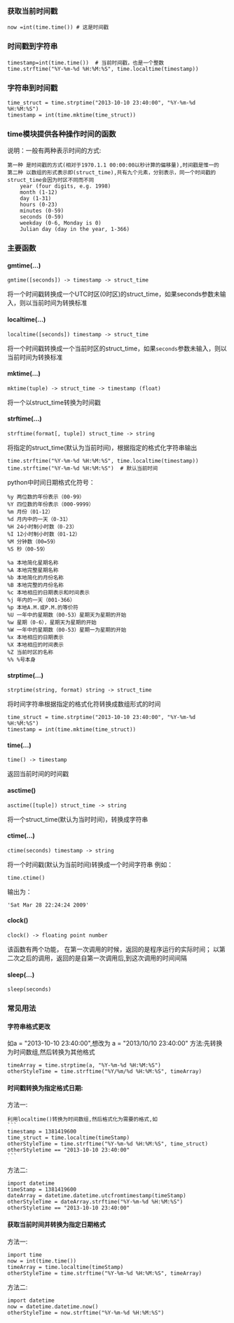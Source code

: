 ### 获取当前时间戳
```
now =int(time.time()) # 这是时间戳
```
### 时间戳到字符串

```
timestamp=int(time.time())  # 当前时间戳，也是一个整数
time.strftime("%Y-%m-%d %H:%M:%S", time.localtime(timestamp))
```
### 字符串到时间戳
```
time_struct = time.strptime("2013-10-10 23:40:00", "%Y-%m-%d %H:%M:%S")
timestamp = int(time.mktime(time_struct))
```

### time模块提供各种操作时间的函数
说明：一般有两种表示时间的方式:

    第一种 是时间戳的方式(相对于1970.1.1 00:00:00以秒计算的偏移量),时间戳是惟一的
    第二种 以数组的形式表示即(struct_time),共有九个元素，分别表示，同一个时间戳的struct_time会因为时区不同而不同
        year (four digits, e.g. 1998)
        month (1-12)
        day (1-31)
        hours (0-23)
        minutes (0-59)
        seconds (0-59)
        weekday (0-6, Monday is 0)
        Julian day (day in the year, 1-366)
        
### 主要函数

#### gmtime(...)
```
gmtime([seconds]) -> timestamp -> struct_time
```
将一个时间戳转换成一个UTC时区(0时区)的struct_time，如果seconds参数未输入，则以当前时间为转换标准
 
#### localtime(...)
```
localtime([seconds]) timestamp -> struct_time
```
将一个时间戳转换成一个当前时区的struct_time，如果`seconds`参数未输入，则以当前时间为转换标准

#### mktime(...)
```
mktime(tuple) -> struct_time -> timestamp (float)
```
将一个以struct_time转换为时间戳

#### strftime(...)
```
strftime(format[, tuple]) struct_time -> string
```
将指定的struct_time(默认为当前时间)，根据指定的格式化字符串输出
```
time.strftime("%Y-%m-%d %H:%M:%S", time.localtime(timestamp))
time.strftime("%Y-%m-%d %H:%M:%S")  # 默认当前时间
```

python中时间日期格式化符号：
```
%y 两位数的年份表示（00-99）
%Y 四位数的年份表示（000-9999）
%m 月份（01-12）
%d 月内中的一天（0-31）
%H 24小时制小时数（0-23）
%I 12小时制小时数（01-12）
%M 分钟数（00=59）
%S 秒（00-59）

%a 本地简化星期名称
%A 本地完整星期名称
%b 本地简化的月份名称
%B 本地完整的月份名称
%c 本地相应的日期表示和时间表示
%j 年内的一天（001-366）
%p 本地A.M.或P.M.的等价符
%U 一年中的星期数（00-53）星期天为星期的开始
%w 星期（0-6），星期天为星期的开始
%W 一年中的星期数（00-53）星期一为星期的开始
%x 本地相应的日期表示
%X 本地相应的时间表示
%Z 当前时区的名称
%% %号本身
```

#### strptime(...)
```
strptime(string, format) string -> struct_time
```
将时间字符串根据指定的格式化符转换成数组形式的时间
``` 
time_struct = time.strptime("2013-10-10 23:40:00", "%Y-%m-%d %H:%M:%S")
timestamp = int(time.mktime(time_struct))
```

#### time(...)
```
time() -> timestamp
```
返回当前时间的时间戳

#### asctime()
```
asctime([tuple]) struct_time -> string
```
将一个struct_time(默认为当时时间)，转换成字符串

#### ctime(...)
```
ctime(seconds) timestamp -> string
```
将一个时间戳(默认为当前时间)转换成一个时间字符串
例如：
```
time.ctime()
```
输出为：
```
'Sat Mar 28 22:24:24 2009'
```

#### clock()
```
clock() -> floating point number
```
该函数有两个功能，
在第一次调用的时候，返回的是程序运行的实际时间；
以第二次之后的调用，返回的是自第一次调用后,到这次调用的时间间隔

#### sleep(...)
```
sleep(seconds)
```

### 常见用法
#### 字符串格式更改
如a = "2013-10-10 23:40:00",想改为 a = "2013/10/10 23:40:00"
方法:先转换为时间数组,然后转换为其他格式
```
timeArray = time.strptime(a, "%Y-%m-%d %H:%M:%S")
otherStyleTime = time.strftime("%Y/%m/%d %H:%M:%S", timeArray)
```

#### 时间戳转换为指定格式日期:
方法一:

    利用localtime()转换为时间数组,然后格式化为需要的格式,如
    ```
    timestamp = 1381419600
    time_struct = time.localtime(timeStamp)
    otherStyleTime = time.strftime("%Y-%m-%d %H:%M:%S", time_struct)
    otherStyletime == "2013-10-10 23:40:00"
    ```

方法二:
```
import datetime
timeStamp = 1381419600
dateArray = datetime.datetime.utcfromtimestamp(timeStamp)
otherStyleTime = dateArray.strftime("%Y-%m-%d %H:%M:%S")
otherStyletime == "2013-10-10 23:40:00"
```


#### 获取当前时间并转换为指定日期格式
方法一:
```
import time
now = int(time.time()) 
timeArray = time.localtime(timeStamp)
otherStyleTime = time.strftime("%Y-%m-%d %H:%M:%S", timeArray)
```
方法二:
```
import datetime
now = datetime.datetime.now()
otherStyleTime = now.strftime("%Y-%m-%d %H:%M:%S")
```